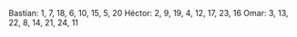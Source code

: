 Bastian: 1, 7, 18, 6, 10, 15, 5, 20
Héctor: 2, 9, 19, 4, 12, 17, 23, 16
Omar: 3, 13, 22, 8, 14, 21, 24, 11

